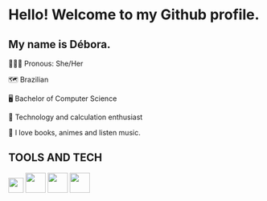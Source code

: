 # Hello! Welcome to my Github profile.
## My name is Débora.

👩🏻‍💻 Pronous: She/Her

🗺️ Brazilian

🖥️ Bachelor of Computer Science

🔢 Technology and calculation enthusiast

💌 I love books, animes and listen music.

## TOOLS AND TECH

<img src="https://cdn.jsdelivr.net/gh/devicons/devicon/icons/javascript/javascript-original.svg" width="30" height="30"/> <img src="https://cdn.jsdelivr.net/gh/devicons/devicon/icons/html5/html5-original-wordmark.svg" width="40" height="40"/> <img src="https://cdn.jsdelivr.net/gh/devicons/devicon/icons/css3/css3-original-wordmark.svg" width="40" height="40"/>  <img src="https://cdn.jsdelivr.net/gh/devicons/devicon/icons/bootstrap/bootstrap-original-wordmark.svg" width="40" height="40"/>
          
          
                    
          
